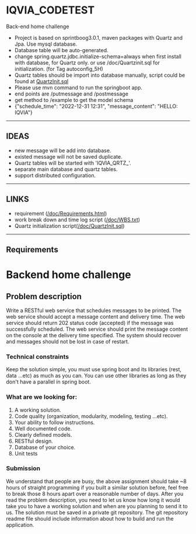 # IQVIA_CODETEST
Back-end home challenge
- Project is based on sprintboog3.0.1, maven packages with Quartz and Jpa. Use mysql database.
- Database table will be auto-generated.
- change spring.quartz.jdbc.initialize-schema=always when first install with database, for Quartz only. or use /doc/Quartzinit.sql for initialization. (for Tag autoconfig_5H)
- Quartz tables should be import into database manually, script could be found at <a href="https://github.com/tabtu/IQVIA_CODETEST/blob/master/doc/QuartzInit.sql">QuartzInit.sql</a>
- Please use mvn command to run the springboot app.
- end points are /putmessage and /postmessage
- get method to /example to get the model schema
- {"schedule_time": "2022-12-31 12:31", "message_content": "HELLO: IQVIA"}
****

## IDEAS
- new message will be add into database.
- existed message will not be saved duplicate.
- Quartz tables will be started with 'IQVIA_QRTZ_'.
- separate main database and quartz tables.
- support distributed configuration.
****

## LINKS
- requirement (<a href="https://github.com/tabtu/IQVIA_CODETEST/blob/master/doc/Requirements.html">/doc/Requirements.html</a>)
- work break down and time log script (<a href="https://github.com/tabtu/IQVIA_CODETEST/blob/master/doc/WBS.txt">/doc/WBS.txt</a>)
- Quartz initialization script(<a href="https://github.com/tabtu/IQVIA_CODETEST/blob/master/doc/QuartzInit.sql">/doc/QuartzInit.sql</a>)

****


## Requirements

<html xmlns:o='urn:schemas-microsoft-com:office:office'
      xmlns:w='urn:schemas-microsoft-com:office:word'
      xmlns:v='urn:schemas-microsoft-com:vml'
      xmlns='urn:w3-org-ns:HTML'>
<head>
    <meta http-equiv="Content-Type" content="text/html; charset=utf-8">
    <title>Backend home challenge</title>
    <!--[if gte mso 9]>
    <xml>
        <o:OfficeDocumentSettings>
            <o:TargetScreenSize>1024x640</o:TargetScreenSize>
            <o:PixelsPerInch>72</o:PixelsPerInch>
            <o:AllowPNG/>
        </o:OfficeDocumentSettings>
        <w:WordDocument>
            <w:View>Print</w:View>
            <w:Zoom>90</w:Zoom>
            <w:DoNotOptimizeForBrowser/>
        </w:WordDocument>
    </xml>
    <![endif]-->
    <style>
                <!--
        @page Section1 {
            size: 8.5in 11.0in;
            margin: 1.0in;
            mso-header-margin: .5in;
            mso-footer-margin: .5in;
            mso-paper-source: 0;
        }

        table {
            border: solid 1px;
            border-collapse: collapse;
        }

        table td, table th {
            border: solid 1px;
            padding: 5px;
        }

        td {
            page-break-inside: avoid;
        }

        tr {
            page-break-after: avoid;
        }

        div.Section1 {
            page: Section1;
        }

        /* Confluence print stylesheet. Common to all themes for print media */
/* Full of !important until we improve batching for print CSS */

@media print {
    #main {
        padding-bottom: 1em !important; /* The default padding of 6em is too much for printouts */
    }

    body {
        font-family: Arial, Helvetica, FreeSans, sans-serif;
        font-size: 10pt;
        line-height: 1.2;
    }

    body, #full-height-container, #main, #page, #content, .has-personal-sidebar #content {
        background: #fff !important;
        color: #000 !important;
        border: 0 !important;
        width: 100% !important;
        height: auto !important;
        min-height: auto !important;
        margin: 0 !important;
        padding: 0 !important;
        display: block !important;
    }

    a, a:link, a:visited, a:focus, a:hover, a:active {
        color: #000;
    }

    #content h1,
    #content h2,
    #content h3,
    #content h4,
    #content h5,
    #content h6 {
        font-family: Arial, Helvetica, FreeSans, sans-serif;
        page-break-after: avoid;
    }

    pre {
        font-family: Monaco, "Courier New", monospace;
    }

    #header,
    .aui-header-inner,
    #navigation,
    #sidebar,
    .sidebar,
    #personal-info-sidebar,
    .ia-fixed-sidebar,
    .page-actions,
    .navmenu,
    .ajs-menu-bar,
    .noprint,
    .inline-control-link,
    .inline-control-link a,
    a.show-labels-editor,
    .global-comment-actions,
    .comment-actions,
    .quick-comment-container,
    #addcomment {
        display: none !important;
    }

    /* CONF-28544 cannot print multiple pages in IE */
    #splitter-content {
        position: relative !important;
    }

    .comment .date::before {
        content: none !important; /* remove middot for print view */
    }

    h1.pagetitle img {
        height: auto;
        width: auto;
    }

    .print-only {
        display: block;
    }

    #footer {
        position: relative !important; /* CONF-17506 Place the footer at end of the content */
        margin: 0;
        padding: 0;
        background: none;
        clear: both;
    }

    #poweredby {
        border-top: none;
        background: none;
    }

    #poweredby li.print-only {
        display: list-item;
        font-style: italic;
    }

    #poweredby li.noprint {
        display: none;
    }

    /* no width controls in print */
    .wiki-content .table-wrap,
    .wiki-content p,
    .panel .codeContent,
    .panel .codeContent pre,
    .image-wrap {
        overflow: visible !important;
    }

    /* TODO - should this work? */
    #children-section,
    #comments-section .comment,
    #comments-section .comment .comment-body,
    #comments-section .comment .comment-content,
    #comments-section .comment p {
        page-break-inside: avoid;
    }

    #page-children a {
        text-decoration: none;
    }

    /**
     hide twixies
     the specificity here is a hack because print styles
     are getting loaded before the base styles. */
    #comments-section.pageSection .section-header,
    #comments-section.pageSection .section-title,
    #children-section.pageSection .section-header,
    #children-section.pageSection .section-title,
    .children-show-hide {
        padding-left: 0;
        margin-left: 0;
    }

    .children-show-hide.icon {
        display: none;
    }

    /* personal sidebar */
    .has-personal-sidebar #content {
        margin-right: 0px;
    }

    .has-personal-sidebar #content .pageSection {
        margin-right: 0px;
    }

    .no-print, .no-print * {
        display: none !important;
    }
}
-->
    </style>
</head>
<body>
    <h1>Backend home challenge</h1>
    <div class="Section1">
        <h2 id="Backendhomechallenge-Problemdescription"><span>Problem description</span></h2>
<p><span>Write a RESTful web service that schedules messages to be printed. The web service should accept a message content and delivery time. The web service should return 202 status code (accepted) if the message was successfully scheduled. The web service should print the message content on the console at the delivery time specified. The system should recover and messages should not be lost in case of restart.</span></p>
<h3 id="Backendhomechallenge-Technicalconstraints"><span>Technical constraints</span></h3>
<p><span>Keep the solution simple, you must use spring boot and its libraries (rest, data ...etc) as much as you can. You can use other libraries as long as they don't have a parallel in spring boot.</span></p>
<h3 id="Backendhomechallenge-Whatarewelookingfor:"><span>What are we looking for:</span></h3>
<ol>
<li><span>A working solution.</span></li>
<li><span>Code quality (organization, modularity, modeling, testing ...etc).</span></li>
<li><span>Your ability to follow instructions.</span></li>
<li><span>Well documented code.</span></li>
<li><span>Clearly defined models.</span></li>
<li><span>RESTful design.</span></li>
<li><span>Database of your choice.</span></li>
<li><span>Unit tests</span></li>
</ol>
<h3 id="Backendhomechallenge-Submission"><span>Submission</span></h3>
<p><span>We understand that people are busy, the above assignment should take ~8 hours of straight programming if you built a similar solution before, feel free to break those 8 hours apart over a reasonable number of days. After you read the problem description, you need to let us know how long it would take you to have a working solution and when are you planning to send it to us. The solution must be saved in a private git repository. The git repository readme file should include information about how to build and run the application.</span></p>
    </div>
</body>
</html>